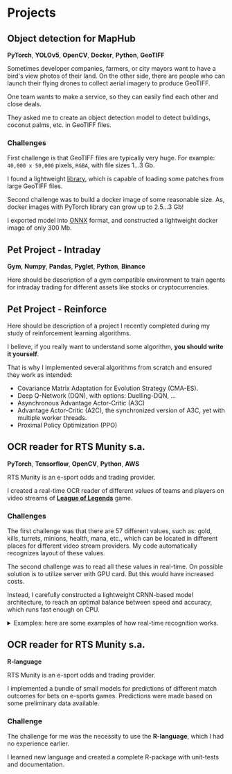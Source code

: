# Projects

## Object detection for MapHub

**PyTorch**, **YOLOv5**, **OpenCV**, **Docker**, **Python**, **GeoTIFF**

Sometimes developer companies, farmers, or city mayors want to have a bird's view photos of their land.
On the other side, there are people who can launch their flying drones to collect aerial imagery
to produce GeoTIFF.

One team wants to make a service, so they can easily find each other and close deals.

They asked me to create an object detection model to detect buildings, coconut palms, etc. in GeoTIFF files. 

### Challenges

First challenge is that GeoTIFF files are typically very huge.
For example: `40,000 x 50,000` pixels, `RGBA`, with file sizes 1...3 Gb.

I found a lightweight [library](https://github.com/KipCrossing/geotiff/),
which is capable of loading some patches from large GeoTIFF files.

Second challenge was to build a docker image of some reasonable size.
As, docker images with PyTorch library can grow up to 2.5...3 Gb!

I exported model into [ONNX](https://onnxruntime.ai/) format,
and constructed a lightweight docker image of only 300 Mb.

## Pet Project - Intraday

**Gym**, **Numpy**, **Pandas**, **Pyglet**, **Python**, **Binance**

Here should be description of a gym compatible environment to train agents for intraday trading
for different assets like stocks or cryptocurrencies.

## Pet Project - Reinforce

Here should be description of a project I recently completed
during my study of reinforcement learning algorithms.

I believe, if you really want to understand some algorithm, **you should write it yourself**.

That is why I implemented several algorithms from scratch and ensured they work as intended:

- Covariance Matrix Adaptation for Evolution Strategy (CMA-ES).
- Deep Q-Network (DQN), with options: Duelling-DQN, ...
- Asynchronous Advantage Actor-Critic (A3C)
- Advantage Actor-Critic (A2C), the synchronized version of A3C, yet with multiple worker threads.
- Proximal Policy Optimization (PPO)

## OCR reader for RTS Munity s.a.

**PyTorch**, **Tensorflow**, **OpenCV**, **Python**, **AWS**

RTS Munity is an e-sport odds and trading provider.

I created a real-time OCR reader of different values of teams and players
on video streams of [**League of Legends**](https://www.leagueoflegends.com/) game.

### Challenges

The first challenge was that there are 57 different values,
such as: gold, kills, turrets, minions, health, mana, etc.,
which can be located in different places for different video stream providers.
My code automatically recognizes layout of these values.

The second challenge was to read all these values in real-time.
On possible solution is to utilize server with GPU card.
But this would have increased costs.

Instead, I carefully constructed a lightweight CRNN-based model architecture,
to reach an optimal balance between speed and accuracy, which runs fast enough on CPU.

<details>
<summary>Examples: here are some examples of how real-time recognition works.</summary>

[video1](/assets/ocr_lol_rts_munity.1.avi)

[video2](/assets/ocr_lol_rts_munity.2.avi)

[video3](/assets/ocr_lol_rts_munity.3.avi)

[video4](/assets/ocr_lol_rts_munity.4.avi)

[video5](/assets/ocr_lol_rts_munity.5.avi)

</details>

## OCR reader for RTS Munity s.a.

**R-language**

RTS Munity is an e-sport odds and trading provider.

I implemented a bundle of small models for predictions of different match outcomes
for bets on e-sports games.
Predictions were made based on some preliminary data available.

### Challenge

The challenge for me was the necessity to use the **R-language**,
which I had no experience earlier.

I learned new language and created a complete R-package with unit-tests and documentation.

